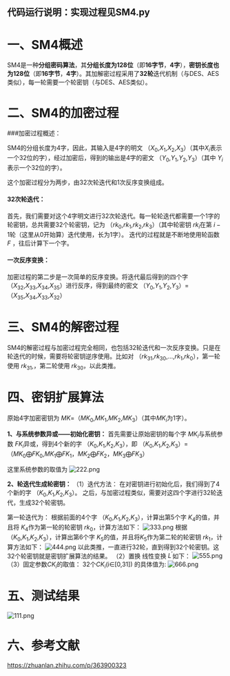 ## 代码运行说明：实现过程见SM4.py

# 一、SM4概述

SM4是一种**分组密码算法**，其**分组长度为128位**（即**16字节**，**4字**），**密钥长度也为128位**（即**16字节**，**4字**）。其加解密过程采用了**32轮**迭代机制（与DES、AES类似），每一轮需要一个轮密钥（与DES、AES类似）。

# 二、SM4的加密过程

###加密过程概述：

SM4的分组长度为4字，因此，其输入是4字的明文 （$X_{0}$,$X_{1}$,$X_{2}$,$X_{3}$）（其中$X_{i}$表示一个32位的字），经过加密后，得到的输出是4字的密文 （$Y_{0}$,$Y_{1}$,$Y_{2}$,$Y_{3}$）（其中 $Y_{i}$表示一个32位的字）。

这个加密过程分为两步，由32次轮迭代和1次反序变换组成。
#### 32次轮迭代：
首先，我们需要对这个4字明文进行32次轮迭代。每一轮轮迭代都需要一个1字的轮密钥，总共需要32个轮密钥，记为 （$rk_{0}$,$rk_{1}$,$rk_{2}$,$rk_{3}$）（其中轮密钥 $rk_{i}$在第 $i-1$轮（这里从0开始算）迭代使用，长为1字）。
迭代的过程就是不断地使用轮函数 $F$ ，往后计算下一个字。
#### 一次反序变换：
加密过程的第二步是一次简单的反序变换。将迭代最后得到的四个字 （$X_{32}$,$X_{33}$,$X_{34}$,$X_{35}$）进行反序，得到最终的密文 （$Y_{0}$,$Y_{1}$,$Y_{2}$,$Y_{3}$）=（$X_{35}$,$X_{34}$,$X_{33}$,$X_{32}$）

# 三、SM4的解密过程

SM4的解密过程与加密过程完全相同，也包括32轮迭代和一次反序变换。只是在轮迭代的时候，需要将轮密钥逆序使用。比如对 （$rk_{31}$,$rk_{30}$,...,$rk_{1}$,$rk_{0}$），第一轮使用  $rk_{31}$,，第二轮使用 $rk_{30}$，以此类推。

# 四、密钥扩展算法
原始4字加密密钥为 $MK$=（$MK_{0}$,$MK_{1}$,$MK_{2}$,$MK_{3}$）（其中$MK_{i}$为1字）。

**1、与系统参数异或——初始化密钥：**
首先需要让原始密钥的每个字 $MK_{i}$与系统参数 $FK_{i}$异或，得到4个新的字 （$K_{0}$,$K_{1}$,$K_{2}$,$K_{3}$），即 （$K_{0}$,$K_{1}$,$K_{2}$,$K_{3}$）= （$MK_{0}\bigoplus FK_{0}$,$MK_{1}\bigoplus FK_{1}$，$MK_{2}\bigoplus FK_{2}$，$MK_{3}\bigoplus FK_{3}$）

这里系统参数的取值为
![222.png](https://img1.imgtp.com/2023/08/03/CWyPvdtM.png)

**2、轮迭代生成轮密钥：**
（1）迭代方法：
在对密钥进行初始化后，我们得到了4个新的字 （$K_{0}$,$K_{1}$,$K_{2}$,$K_{3}$）。
之后，与加密过程类似，需要对这四个字进行32轮迭代，生成32个轮密钥。

第一轮迭代为：
根据前面的4个字 （$K_{0}$,$K_{1}$,$K_{2}$,$K_{3}$），计算出第5个字 $K_{4}$的值，并且将  $K_{4}$作为第一轮的轮密钥 $rk_{0}$，计算方法如下：
![333.png](https://img1.imgtp.com/2023/08/03/okVAxsmV.png)
根据 （$K_{0}$,$K_{1}$,$K_{2}$,$K_{3}$），计算出第6个字  $K_{5}$的值，并且将$K_{5}$作为第二轮的轮密钥 $rk_{1}$，计算方法如下：
![444.png](https://img1.imgtp.com/2023/08/03/eRPO710U.png)
以此类推，一直进行32轮，直到得到32个轮密钥。这32个轮密钥就是密钥扩展算法的结果。
（2）置换
线性变换 $L^{'}$如下：
![555.png](https://img1.imgtp.com/2023/08/03/BcJWBPK2.png)
（3）固定参数$CK_{i}$的取值：
32个$CK_{i}$(i∈[0,31]) 的具体值为:
![666.png](https://img1.imgtp.com/2023/08/03/YQxvfPFp.png)

# 五、测试结果

![111.png](https://img1.imgtp.com/2023/08/03/d4BcMbEc.png)

# 六、参考文献

https://zhuanlan.zhihu.com/p/363900323

